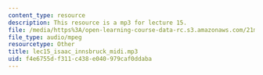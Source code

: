 ```yaml
---
content_type: resource
description: This resource is a mp3 for lecture 15.
file: /media/https%3A/open-learning-course-data-rc.s3.amazonaws.com/21m-220-early-music-fall-2010/f4e6755df311c438e040979caf0ddaba_lec15_isaac_innsbruck_midi.mp3
file_type: audio/mpeg
resourcetype: Other
title: lec15_isaac_innsbruck_midi.mp3
uid: f4e6755d-f311-c438-e040-979caf0ddaba
---
```

